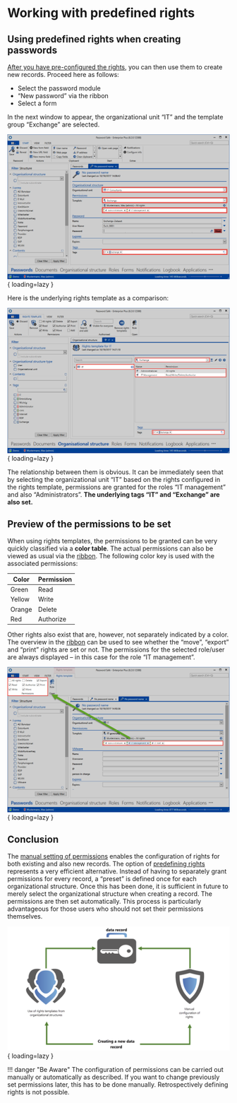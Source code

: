 # Working with predefined rights

## Using predefined rights when creating passwords

[After you have pre-configured the rights](/configuration/permission_concept/predefining_rights/), you can then use them to create new records. Proceed here as follows:

- Select the password module
- “New password” via the ribbon
- Select a form

In the next window to appear, the organizational unit “IT” and the template group “Exchange” are selected.

![picture predefined rights](/assets/en/permission/predefined_rights/working_with_predefined_rights/working_with_predefined_rights_1.png){ loading=lazy }

Here is the underlying rights template as a comparison:

![picture predefined rights example](/assets/en/permission/predefined_rights/working_with_predefined_rights/working_with_predefined_rights_2.png){ loading=lazy }

The relationship between them is obvious. It can be immediately seen that by selecting the organizational unit “IT” based on the rights configured in the rights template, permissions are granted for the roles “IT management” and also “Administrators”. **The underlying tags “IT” and “Exchange” are also set.**

## Preview of the permissions to be set

When using rights templates, the permissions to be granted can be very quickly classified via a **color table**. The actual permissions can also be viewed as usual via the [ribbon]({{url.placeholder}}). The following color key is used with the associated permissions:

| **Color** |**Permission**|
|-----------|-------------|
|Green|Read|
|Yellow|Write|
|Orange|Delete|
|Red|Authorize|

Other rights also exist that are, however, not separately indicated by a color. The overview in the [ribbon]({{url.placeholder}}) can be used to see whether the “move”, “export” and “print” rights are set or not. The permissions for the selected role/user are always displayed – in this case for the role “IT management”.

![picture predefined rights permissions](/assets/en/permission/predefined_rights/working_with_predefined_rights/working_with_predefined_rights_3.png){ loading=lazy }

## Conclusion

The [manual setting of permissions](/configuration/permission_concept/manual_setting_of_permissions/) enables the configuration of rights for both existing and also new records. The option of [predefining rights](/configuration/permission_concept/predefining_rights/) represents a very efficient alternative. Instead of having to separately grant permissions for every record, a “preset” is defined once for each organizational structure. Once this has been done, it is sufficient in future to merely select the organizational structure when creating a record. The permissions are then set automatically. This process is particularly advantageous for those users who should not set their permissions themselves.

![picture predefined rights diagram](/assets/en/permission/predefined_rights/working_with_predefined_rights/working_with_predefined_rights_4.png){ loading=lazy }

!!! danger "Be Aware"
    The configuration of permissions can be carried out manually or automatically as described. If you want to change previously set permissions later, this has to be done manually. Retrospectively defining rights is not possible.

